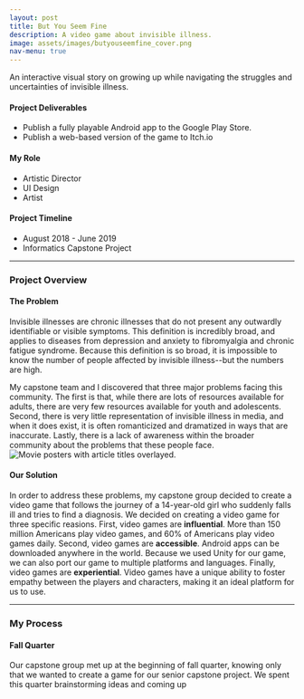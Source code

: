 ```yaml
---
layout: post
title: But You Seem Fine
description: A video game about invisible illness.
image: assets/images/butyouseemfine_cover.png
nav-menu: true
---
```


<!-- Main -->
<div id="main" class="alt">
    <!-- Section One? -->
    <section id="one">
        <div class="inner">
            <!-- Content -->
            <p>An interactive visual story on growing up while navigating the struggles and uncertainties of invisible illness.</p>
            <div class="row">
                <div class="4u 12u$(medium)">
                    <h4>Project Deliverables</h4>
                    <ul class="alt"><li>Publish a fully playable Android app to the Google Play Store.</li>
                    <li>Publish a web-based version of the game to Itch.io</li>
                    </ul>
                </div>
                <div class="4u 12u$(medium)">
                    <h4>My Role</h4>
                    <ul class="alt"><li>Artistic Director</li>
                    <li>UI Design</li>
                    <li>Artist</li>
                    </ul>
                </div>
                <div class="4u$ 12u$(medium)">
                    <h4>Project Timeline</h4>
                    <ul class="alt"><li>August 2018 - June 2019</li>
                    <li>Informatics Capstone Project</li></ul>
                </div>
            </div>
            <hr class="major" />
            <!-- Project Overview -->
            <h3 id="elements">Project Overview</h3>
            <h4>The Problem</h4>
            <p>Invisible illnesses are chronic illnesses that do not present any outwardly identifiable or visible symptoms. This definition is incredibly broad, and applies to diseases from depression and anxiety to fibromyalgia and chronic fatigue syndrome. Because this definition is so broad, it is impossible to know the number of people affected by invisible illness--but the numbers are high.</p>
            <p>My capstone team and I discovered that three major problems facing this community. The first is that, while there are lots of resources available for adults, there are very few resources available for youth and adolescents. Second, there is very little representation of invisible illness in media, and when it does exist, it is often romanticized and dramatized in ways that are inaccurate. Lastly, there is a lack of awareness within the broader community about the problems that these people face.
            <span class="image fit"><img src="{{site.baseurl}}/assets/images/misrepresentation.PNG" alt="Movie posters with article titles overlayed."/></span></p>
            <h4>Our Solution</h4>
            <p>In order to address these problems, my capstone group decided to create a video game that follows the journey of a 14-year-old girl who suddenly falls ill and tries to find a diagnosis. We decided on creating a video game for three specific reasions. First, video games are <b>influential</b>. More than 150 million Americans play video games, and 60% of Americans play video games daily. Second, video games are <b>accessible</b>. Android apps can be downloaded anywhere in the world. Because we used Unity for our game, we can also port our game to multiple platforms and languages. Finally, video games are <b>experiential</b>. Video games have a unique ability to foster empathy between the players and characters, making it an ideal platform for us to use.</p>
            <hr class="major" />
            <!-- My contribution? -->
            <h3 id="elements">My Process</h3>
            <h4>Fall Quarter</h4>
            <p>Our capstone group met up at the beginning of fall quarter, knowing only that we wanted to create a game for our senior capstone project. We spent this quarter brainstorming ideas and coming up </p>
        </div>
    </section>
</div>
